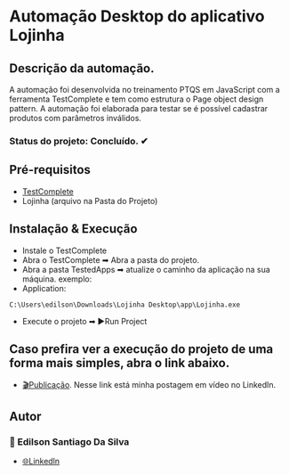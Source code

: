 # Automação Desktop do aplicativo Lojinha
## Descrição da automação.
A automação foi desenvolvida no treinamento PTQS em JavaScript com a ferramenta TestComplete e tem como estrutura o Page object design pattern. A automação foi
elaborada para testar se é possível cadastrar produtos com parâmetros inválidos.

### Status do projeto: Concluído. ✔

## Pré-requisitos
 -  [TestComplete](https://smartbear.com/product/testcomplete/overview/)
 -  Lojinha (arquivo na Pasta do Projeto)


## Instalação & Execução
- Instale o TestComplete
- Abra o TestComplete ➡ Abra a pasta do projeto.
- Abra a pasta TestedApps ➡ atualize o caminho da aplicação na sua máquina.
exemplo:
- Application:
```
C:\Users\edilson\Downloads\Lojinha Desktop\app\Lojinha.exe
```
- Execute o projeto ➡ ▶Run Project

## Caso prefira ver a execução do projeto de uma forma mais simples, abra o link abaixo.

- [🎬Publicação](https://www.linkedin.com/feed/update/urn:li:ugcPost:6950497243950944256/).  Nesse link está minha postagem em vídeo no LinkedIn.

## Autor

### 🧐 Edilson Santiago Da Silva
- [🌐Linkedln](https://www.linkedin.com/in/edilson-santiago-da-silva-634588219/)
